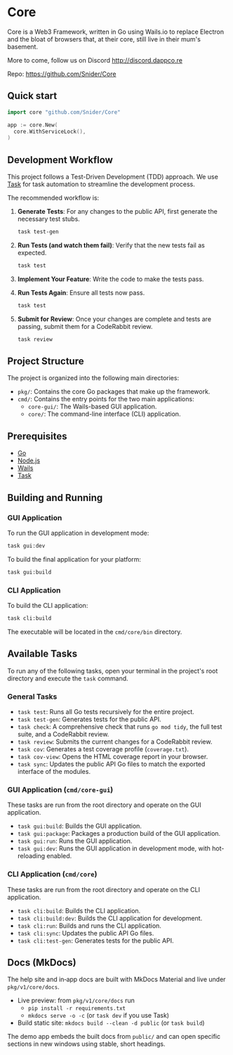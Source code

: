 # Core

Core is a Web3 Framework, written in Go using Wails.io to replace Electron and the bloat of browsers that, at their core, still live in their mum's basement.

More to come, follow us on Discord http://discord.dappco.re


Repo: https://github.com/Snider/Core

## Quick start

```go
import core "github.com/Snider/Core"

app := core.New(
  core.WithServiceLock(),
)
```

## Development Workflow

This project follows a Test-Driven Development (TDD) approach. We use [Task](https://taskfile.dev/) for task automation to streamline the development process.

The recommended workflow is:

1.  **Generate Tests**: For any changes to the public API, first generate the necessary test stubs.

    ```bash
    task test-gen
    ```

2.  **Run Tests (and watch them fail)**: Verify that the new tests fail as expected.

    ```bash
    task test
    ```

3.  **Implement Your Feature**: Write the code to make the tests pass.

4.  **Run Tests Again**: Ensure all tests now pass.

    ```bash
    task test
    ```

5.  **Submit for Review**: Once your changes are complete and tests are passing, submit them for a CodeRabbit review.

    ```bash
    task review
    ```

## Project Structure

The project is organized into the following main directories:

- `pkg/`: Contains the core Go packages that make up the framework.
- `cmd/`: Contains the entry points for the two main applications:
  - `core-gui/`: The Wails-based GUI application.
  - `core/`: The command-line interface (CLI) application.

## Prerequisites

- [Go](https://go.dev/)
- [Node.js](https://nodejs.org/)
- [Wails](https://wails.io/)
- [Task](https://taskfile.dev/)

## Building and Running

### GUI Application

To run the GUI application in development mode:

```bash
task gui:dev
```

To build the final application for your platform:

```bash
task gui:build
```

### CLI Application

To build the CLI application:

```bash
task cli:build
```

The executable will be located in the `cmd/core/bin` directory.

## Available Tasks

To run any of the following tasks, open your terminal in the project's root directory and execute the `task` command.

### General Tasks

- `task test`: Runs all Go tests recursively for the entire project.
- `task test-gen`: Generates tests for the public API.
- `task check`: A comprehensive check that runs `go mod tidy`, the full test suite, and a CodeRabbit review.
- `task review`: Submits the current changes for a CodeRabbit review.
- `task cov`: Generates a test coverage profile (`coverage.txt`).
- `task cov-view`: Opens the HTML coverage report in your browser.
- `task sync`: Updates the public API Go files to match the exported interface of the modules.

### GUI Application (`cmd/core-gui`)

These tasks are run from the root directory and operate on the GUI application.

- `task gui:build`: Builds the GUI application.
- `task gui:package`: Packages a production build of the GUI application.
- `task gui:run`: Runs the GUI application.
- `task gui:dev`: Runs the GUI application in development mode, with hot-reloading enabled.

### CLI Application (`cmd/core`)

These tasks are run from the root directory and operate on the CLI application.

- `task cli:build`: Builds the CLI application.
- `task cli:build:dev`: Builds the CLI application for development.
- `task cli:run`: Builds and runs the CLI application.
- `task cli:sync`: Updates the public API Go files.
- `task cli:test-gen`: Generates tests for the public API.

## Docs (MkDocs)
The help site and in‑app docs are built with MkDocs Material and live under `pkg/v1/core/docs`.

- Live preview: from `pkg/v1/core/docs` run
  - `pip install -r requirements.txt`
  - `mkdocs serve -o -c` (or `task dev` if you use Task)
- Build static site: `mkdocs build --clean -d public` (or `task build`)

The demo app embeds the built docs from `public/` and can open specific sections in new windows using stable, short headings.
